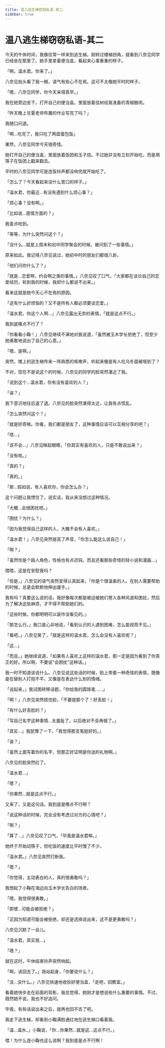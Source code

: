 ```yaml
---
title: 温八逃生梯窃窃私语-其二
sidebar: true
---
```


# 温八逃生梯窃窃私语-其二

<ClientOnly>
<title-pv/>
</ClientOnly>

今天的午休时间，我像往常一样来到逃生梯。刚转过楼梯拐角，就看到八奈见同学已经坐在那里了。她手里拿着便当盒，看起来心事重重的样子。

「啊，温水君。你来了。」

八奈见抬头看了我一眼，语气有些心不在焉。这可不太像她平时的样子。

「嗯，八奈见同学，你今天来得真早。」

我在她旁边坐下，打开自己的便当盒。里面放着佳树给我准备的青椒酿肉。

「昨天晚上甘夏老师布置的作业写完了吗？」

我随口问道。

「啊...吃完了，我只吃了两盘蛋包饭」

果然，八奈见同学今天很奇怪。

她打开自己的便当盒，里面放着饭团和玉子烧。不过她并没有立刻开始吃，而是用筷子在饭团上戳来戳去。

平时的八奈见同学可是连饭铃声都没响完就开始吃了。

「怎么了？今天看起来没什么胃口的样子。」

「温水君，你最近...有没有遇到什么烦心事？」

「烦心事？没有啊。」

「比如说...感情方面的？」

我差点呛到。

「等等，为什么突然问这个？」

「没什么...就是上周末和初中同学聚会的时候，被问到了一些事情。」

原来如此。我记得八奈见说过，她初中时的朋友们都很八卦。

「他们问你什么了？」

「就是...恋爱啊，约会啊之类的事情。」八奈见叹了口气，「大家都在谈论自己的恋爱经历，轮到我的时候，我却什么都说不出来。」

看来这就是她今天心不在焉的原因。

「这有什么好烦恼的？又不是所有人都必须要谈恋爱。」

「温水君，你这个人啊...」八奈见露出无奈的表情，「就是这点不行。」

我到底哪点不行了？

「你看看小鞠！」八奈见继续不满地对我说道，「虽然被玉木学长拒绝了，但至少她勇敢地说出了自己的心意。」

「嗯，是啊。」

突然，楼上的逃生梯传来一阵熟悉的咳嗽声，听起来像是有人吃乌冬面被噎到了？

不对，现在不是说这个的时候，八奈见的同学的脸突然凑近了我。

「说到这个...温水君，你有没有喜欢的人？」

「诶？」

我下意识地往后退了退。八奈见的脸突然凑得太近，让我有点慌乱。

「怎么突然问这个？」

「就是好奇嘛。你看，我们都是朋友了，这种事情应该可以互相分享的吧？」

「唔...」

「该不会...」八奈见眯起眼睛，「你其实有喜欢的人，只是不敢说出来？」

「没有啦。」

「真的？」

「真的。」

「那...假如说，有人喜欢你，你会怎么办？」

这个问题让我愣住了。说实话，我从来没想过这种情况。

「大概...会很困扰吧。」

「困扰？为什么？」

「因为我觉得自己这样的人，大概不会有人喜欢。」

「温水君！」八奈见突然提高了声音，「你怎么能这么说自己！」

「啊？」

「虽然你是个路人角色，性格也有点迟钝，而且还看那些奇怪的轻小说和漫画...」

喂喂，这是在安慰我吗？

「但是，」八奈见的语气突然变得认真起来，「你是个很温柔的人。在别人需要帮助的时候，总是会默默地伸出援手。」

我有吗？真要这么说的话，我好像每次都是被迫被她们卷入各种风波和困扰，然后为了解决这些麻烦，才不得不帮助她们的。

「这些时候，你都明明可以装作没看见的。」

「那怎么行。」我口是心非地说，「看到认识的人遇到困难，怎么能视而不见。」

「看吧，」八奈见笑了，「就是这样的温水君，怎么会没有人喜欢呢？」

「这...」

「而且，」她继续说道，「如果有人喜欢上这样的温水君，那一定是因为看到了你真正的好。所以啊，不要说"会困扰"这种话。」

我一时不知道该说什么。八奈见说这些话的时候，脸上带着一种奇怪的表情，既像是在替别人打抱不平，又像是在表达什么别的情绪。

「说起来，」我试图转移话题，「你给我的圆珠笔......」

「啊！」八奈见突然捂住脸，「不要提那个了！好丢脸！」

「有什么好丢脸的？」

「写自己名字这种事情...太羞耻了。以后绝对不会再做了。」

「其实...」我犹豫了一下，「我觉得那支笔挺好的。」

「诶？」

「虽然上面写着你的名字，但那正好证明是你送的礼物啊。」

八奈见的脸突然红了。

「温水君...」

「嗯？」

「你果然...就是这点不行。」

又来了，又是这句话。我到底是哪点不行啊？

「说这种话的时候，完全没有考虑过对方的心情吧？」

「啊？」

「算了...」八奈见叹了口气，「毕竟是温水君嘛。」

她终于开始动筷子，但吃饭的速度比平时慢了不少。

「温水君。」八奈见突然打断我。

「嗯？」

「你觉得，主动表白的人，真的很勇敢吗？」

我想起了小鞠在海边向玉木学长告白的场景。

「嗯，我觉得很勇敢。」

「即使...可能会被拒绝？」

「正因为知道可能会被拒绝，却还是选择说出来，这不是更勇敢吗？」

八奈见沉默了一会儿。

「温水君，其实我...」

「嗯？」

就在这时，午休结束铃声突然响起。

「啊，该回去了。」我站起身，「你要说什么？」

「没...没什么。」八奈见快速地收拾好便当盒，「走吧，回教室。」

看着她快步走在前面的背影，我总觉得，她刚才是想说些什么重要的事情。不过，既然她不说，我也不好追问。

毕竟，有些话说出来之后，就再也回不去了吧。

我走下逃生梯，却看到小鞠满脸通红地在逃生梯口看着我。

「温...温水，」小鞠说，「你...你果然...就是这...这点不行。」

喂！为什么连小鞠也这么说啊？我到底是点不行啊！

<ClientOnly>
  <leave/>
</ClientOnly/>